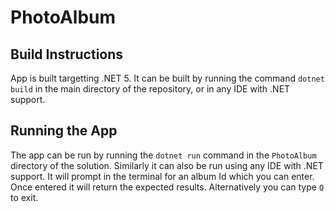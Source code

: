 # PhotoAlbum

## Build Instructions
App is built targetting .NET 5. It can be built by running the command `dotnet build` in the main directory of the repository, or in any IDE with .NET support.

## Running the App
The app can be run by running the `dotnet run` command in the `PhotoAlbum` directory of the solution. Similarly it can also be run using any IDE with .NET support. It will prompt in the terminal for an album Id which you can enter. Once entered it will return the expected results. Alternatively you can type `Q` to exit.

